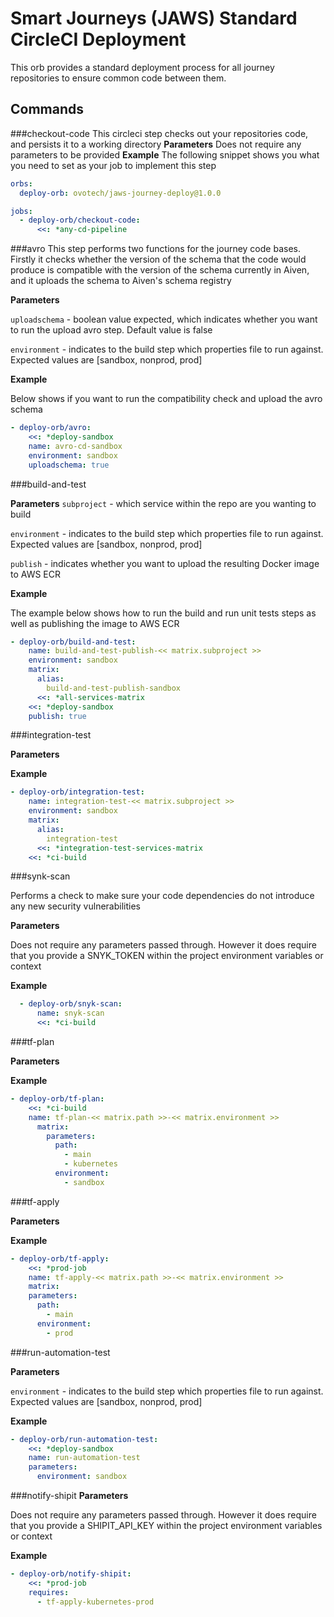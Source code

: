 # Smart Journeys (JAWS) Standard CircleCI Deployment

This orb provides a standard deployment process for all journey repositories to ensure common code between them.

## Commands

###checkout-code
This circleci step checks out your repositories code, and persists it to a working directory
**Parameters**
Does not require any parameters to be provided
**Example**
The following snippet shows you what you need to set as your job to implement this step
```yaml
orbs:
  deploy-orb: ovotech/jaws-journey-deploy@1.0.0

jobs:
  - deploy-orb/checkout-code:
      <<: *any-cd-pipeline
```
###avro
This step performs two functions for the journey code bases.  Firstly it checks whether the version of the schema that the code would produce is compatible with the version of the schema currently in Aiven, and it uploads the schema to Aiven's schema registry

**Parameters**

`uploadschema` - boolean value expected, which indicates whether you want to run the upload avro step.  Default value is false

`environment` - indicates to the build step which properties file to run against.  Expected values are [sandbox, nonprod, prod]

**Example**

Below shows if you want to run the compatibility check and upload the avro schema
```yaml
- deploy-orb/avro:
    <<: *deploy-sandbox
    name: avro-cd-sandbox
    environment: sandbox
    uploadschema: true
```
###build-and-test

**Parameters**
`subproject` - which service within the repo are you wanting to build

`environment` - indicates to the build step which properties file to run against.  Expected values are [sandbox, nonprod, prod]

`publish` - indicates whether you want to upload the resulting Docker image to AWS ECR

**Example**

The example below shows how to run the build and run unit tests steps as well as publishing the image to AWS ECR
```yaml
- deploy-orb/build-and-test:
    name: build-and-test-publish-<< matrix.subproject >>
    environment: sandbox
    matrix:
      alias:
        build-and-test-publish-sandbox
      <<: *all-services-matrix
    <<: *deploy-sandbox
    publish: true
```
###integration-test

**Parameters**

**Example**
```yaml
- deploy-orb/integration-test:
    name: integration-test-<< matrix.subproject >>
    environment: sandbox
    matrix:
      alias:
        integration-test
      <<: *integration-test-services-matrix
    <<: *ci-build
```
###synk-scan

Performs a check to make sure your code dependencies do not introduce any new security vulnerabilities 

**Parameters**

Does not require any parameters passed through.  However it does require that you provide a SNYK_TOKEN within the project environment variables or context

**Example**
```yaml
  - deploy-orb/snyk-scan:
      name: snyk-scan
      <<: *ci-build
```
###tf-plan

**Parameters**

**Example**
```yaml
- deploy-orb/tf-plan:
    <<: *ci-build
    name: tf-plan-<< matrix.path >>-<< matrix.environment >>
      matrix:
        parameters:
          path:
            - main
            - kubernetes
          environment:
            - sandbox
```
###tf-apply

**Parameters**

**Example**
```yaml
- deploy-orb/tf-apply:
    <<: *prod-job
    name: tf-apply-<< matrix.path >>-<< matrix.environment >>
    matrix:
    parameters:
      path:
        - main
      environment:
        - prod
```
###run-automation-test

**Parameters**

`environment` - indicates to the build step which properties file to run against.  Expected values are [sandbox, nonprod, prod]

**Example**
```yaml
- deploy-orb/run-automation-test:
    <<: *deploy-sandbox
    name: run-automation-test
    parameters:
      environment: sandbox
```
###notify-shipit
**Parameters**

Does not require any parameters passed through.  However it does require that you provide a SHIPIT_API_KEY within the project environment variables or context

**Example**
```yaml
- deploy-orb/notify-shipit:
    <<: *prod-job
    requires:
      - tf-apply-kubernetes-prod
```